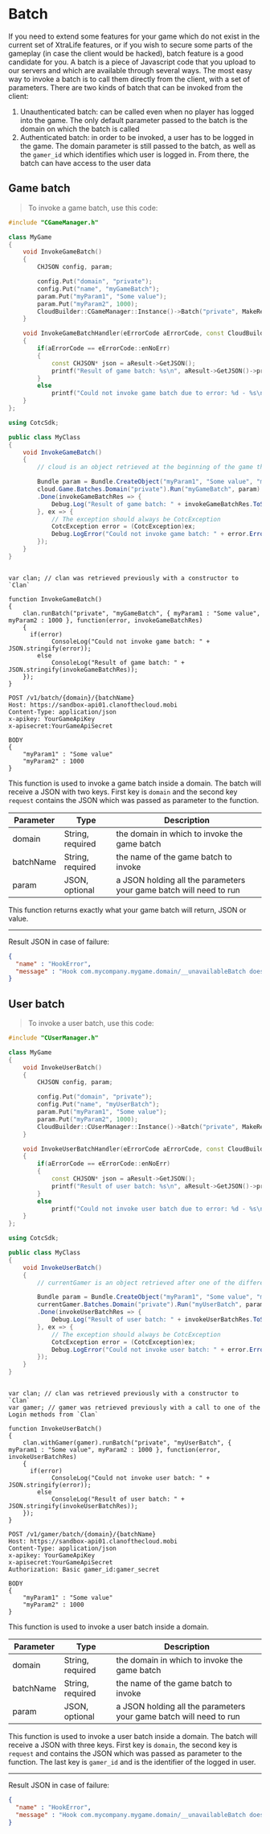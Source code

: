 # Batch

If you need to extend some features for your game which do not exist in the current set of XtraLife features, or if you wish
to secure some parts of the gameplay (in case the client would be hacked), batch feature is a good candidate for you. A batch
is a piece of Javascript code that you upload to our servers and which are available through several ways. The most easy way
to invoke a batch is to call them directly from the client, with a set of parameters.
There are two kinds of batch that can be invoked from the client:

1. Unauthenticated batch: can be called even when no player has logged into the game. The only default parameter passed to the
batch is the domain on which the batch is called
2. Authenticated batch: in order to be invoked, a user has to be logged in the game. The domain parameter is still passed to the
batch, as well as the `gamer_id` which identifies which user is logged in. From there, the batch can have access to the user data

## Game batch

> To invoke a game batch, use this code:

```cpp
#include "CGameManager.h"

class MyGame
{
    void InvokeGameBatch()
    {
        CHJSON config, param;

        config.Put("domain", "private");
        config.Put("name", "myGameBatch");
        param.Put("myParam1", "Some value");
        param.Put("myParam2", 1000);
        CloudBuilder::CGameManager::Instance()->Batch("private", MakeResultHandler(this, &MyGame::InvokeGameBatchHandler);
    }

    void InvokeGameBatchHandler(eErrorCode aErrorCode, const CloudBuilder::CCloudResult *aResult)
    {
        if(aErrorCode == eErrorCode::enNoErr)
        {
            const CHJSON* json = aResult->GetJSON();
            printf("Result of game batch: %s\n", aResult->GetJSON()->print_formatted().c_str());
        }
        else
            printf("Could not invoke game batch due to error: %d - %s\n", aErrorCode, aResult->GetErrorString());
    }
};
```

```csharp
using CotcSdk;

public class MyClass
{
    void InvokeGameBatch()
    {
        // cloud is an object retrieved at the beginning of the game through the CotcGameObject object.

        Bundle param = Bundle.CreateObject("myParam1", "Some value", "myParam2", 1000);
        cloud.Game.Batches.Domain("private").Run("myGameBatch", param)
        .Done(invokeGameBatchRes => {
            Debug.Log("Result of game batch: " + invokeGameBatchRes.ToString());
		}, ex => {
            // The exception should always be CotcException
            CotcException error = (CotcException)ex;
            Debug.LogError("Could not invoke game batch: " + error.ErrorCode + " (" + error.ErrorInformation + ")");
        });
    }
}
```

```objective_c
```

```javascript--client
var clan; // clan was retrieved previously with a constructor to `Clan`

function InvokeGameBatch()
{
    clan.runBatch("private", "myGameBatch", { myParam1 : "Some value", myParam2 : 1000 }, function(error, invokeGameBatchRes)
    {
      if(error)
		    ConsoleLog("Could not invoke game batch: " + JSON.stringify(error));
	    else
		    ConsoleLog("Result of game batch: " + JSON.stringify(invokeGameBatchRes));
    });
}
```

```http
POST /v1/batch/{domain}/{batchName}
Host: https://sandbox-api01.clanofthecloud.mobi
Content-Type: application/json
x-apikey: YourGameApiKey
x-apisecret:YourGameApiSecret

BODY
{
    "myParam1" : "Some value"
    "myParam2" : 1000
}
```

This function is used to invoke a game batch inside a domain. The batch will receive a JSON with two keys. First
key is `domain` and the second key `request` contains the JSON which was passed as parameter to the function.

Parameter | Type | Description
--------- | ---- | -----------
domain | String, required | the domain in which to invoke the game batch
batchName | String, required | the name of the game batch to invoke
param | JSON, optional | a JSON holding all the parameters your game batch will need to run

This function returns exactly what your game batch will return, JSON or value.

---

<aside class="warning">
Result JSON in case of failure:
</aside>

```json
{
  "name" : "HookError",
  "message" : "Hook com.mycompany.mygame.domain/__unavailableBatch does not exist",
}
```

## User batch

> To invoke a user batch, use this code:

```cpp
#include "CUserManager.h"

class MyGame
{
    void InvokeUserBatch()
    {
        CHJSON config, param;

        config.Put("domain", "private");
        config.Put("name", "myUserBatch");
        param.Put("myParam1", "Some value");
        param.Put("myParam2", 1000);
        CloudBuilder::CUserManager::Instance()->Batch("private", MakeResultHandler(this, &MyGame::InvokeUserBatchHandler);
    }

    void InvokeUserBatchHandler(eErrorCode aErrorCode, const CloudBuilder::CCloudResult *aResult)
    {
        if(aErrorCode == eErrorCode::enNoErr)
        {
            const CHJSON* json = aResult->GetJSON();
            printf("Result of user batch: %s\n", aResult->GetJSON()->print_formatted().c_str());
        }
        else
            printf("Could not invoke user batch due to error: %d - %s\n", aErrorCode, aResult->GetErrorString());
    }
};
```

```csharp
using CotcSdk;

public class MyClass
{
    void InvokeUserBatch()
    {
        // currentGamer is an object retrieved after one of the different Login functions.

        Bundle param = Bundle.CreateObject("myParam1", "Some value", "myParam2", 1000);
        currentGamer.Batches.Domain("private").Run("myUserBatch", param)
        .Done(invokeUserBatchRes => {
            Debug.Log("Result of user batch: " + invokeUserBatchRes.ToString());
		}, ex => {
            // The exception should always be CotcException
            CotcException error = (CotcException)ex;
            Debug.LogError("Could not invoke user batch: " + error.ErrorCode + " (" + error.ErrorInformation + ")");
        });
    }
}
```

```objective_c
```

```javascript--client
var clan; // clan was retrieved previously with a constructor to `Clan`
var gamer; // gamer was retrieved previously with a call to one of the Login methods from `Clan`

function InvokeUserBatch()
{
    clan.withGamer(gamer).runBatch("private", "myUserBatch", { myParam1 : "Some value", myParam2 : 1000 }, function(error, invokeUserBatchRes)
    {
      if(error)
		    ConsoleLog("Could not invoke user batch: " + JSON.stringify(error));
	    else
		    ConsoleLog("Result of user batch: " + JSON.stringify(invokeUserBatchRes));
    });
}
```

```http
POST /v1/gamer/batch/{domain}/{batchName}
Host: https://sandbox-api01.clanofthecloud.mobi
Content-Type: application/json
x-apikey: YourGameApiKey
x-apisecret:YourGameApiSecret
Authorization: Basic gamer_id:gamer_secret

BODY
{
    "myParam1" : "Some value"
    "myParam2" : 1000
}
```

This function is used to invoke a user batch inside a domain.

Parameter | Type | Description
--------- | ---- | -----------
domain | String, required | the domain in which to invoke the game batch
batchName | String, required | the name of the game batch to invoke
param | JSON, optional | a JSON holding all the parameters your game batch will need to run

This function is used to invoke a user batch inside a domain. The batch will receive a JSON with three keys. First
key is `domain`, the second key is `request` and contains the JSON which was passed as parameter to the function. The
last key is `gamer_id` and is the identifier of the logged in user.

---

<aside class="warning">
Result JSON in case of failure:
</aside>

```json
{
  "name" : "HookError",
  "message" : "Hook com.mycompany.mygame.domain/__unavailableBatch does not exist",
}
```
